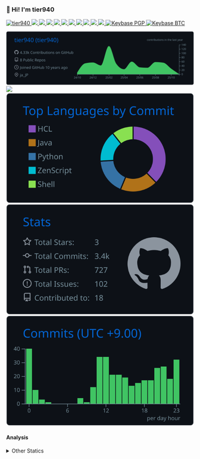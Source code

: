 ### 👋 Hi! I'm tier940

<p align="left"> 
  <a href="https://github.com/tier940/tier940/">
    <img src="https://komarev.com/ghpvc/?username=tier940" alt="tier940" />
  </a>
  <a href="http://twitter.com/tier940">
    <img height="20" src="https://img.shields.io/twitter/follow/tier940?label=Twitter&logo=twitter&style=flat" />
  </a>
  <a href="https://github.com/tier940">
    <img height="20" src="https://img.shields.io/github/followers/tier940?label=follow&logo=github&style=flat" />
  </a>
  <a href="https://www.reddit.com/user/tier940">
    <img height="20" src="https://img.shields.io/reddit/user-karma/combined/tier940?label=Reddit&logo=reddit&style=flat" />
  </a>
  <a href="https://stackoverflow.com/users/17317833/tier940">
    <img height="20" src="https://img.shields.io/stackexchange/stackoverflow/r/17317833?label=StackOverflow&logo=stack-overflow&style=flat" />
  </a>
  <a href="https://zenn.dev/tier940">
    <img height="20" src="https://zenn.badge.nikaera.com/s/tier940/likes" />
  </a>
  <a href="https://zenn.dev/tier940">
    <img height="20" src="https://zenn.badge.nikaera.com/s/tier940/followers" />
  </a>
  <a href="https://zenn.dev/tier940">
    <img height="20" src="https://zenn.badge.nikaera.com/s/tier940/articles" />
  </a>
  <a href="http://qiita.com/tier940">
    <img height="20" src="https://qiita-badge.apiapi.app/s/tier940/posts.svg" />
  </a>
  <a href="http://qiita.com/tier940">
    <img height="20" src="https://qiita-badge.apiapi.app/s/tier940/contributions.svg" />
  </a>
  <a href="https://github.com/tier940/tier940/">
    <img height="20" src="https://github.com/tier940/tier940/actions/workflows/main.yml/badge.svg" />
  </a>
  <a href="https://keybase.io/tier940">
    <img alt="Keybase PGP" src="https://img.shields.io/keybase/pgp/tier940">
  </a>
  <a href="https://keybase.io/tier940">
    <img alt="Keybase BTC" src="https://img.shields.io/keybase/btc/tier940">
  </a>
</p>

[![](https://raw.githubusercontent.com/tier940/tier940/main/profile-summary-card-output/github_dark/0-profile-details.svg)](https://github.com/vn7n24fzkq/github-profile-summary-cards)
[![](https://raw.githubusercontent.com/tier940/tier940/main/profile-summary-card-output/github_dark/1-repos-per-language.svg)](https://github.com/vn7n24fzkq/github-profile-summary-cards) [![](https://raw.githubusercontent.com/tier940/tier940/main/profile-summary-card-output/github_dark/2-most-commit-language.svg)](https://github.com/vn7n24fzkq/github-profile-summary-cards)
[![](https://raw.githubusercontent.com/tier940/tier940/main/profile-summary-card-output/github_dark/3-stats.svg)](https://github.com/vn7n24fzkq/github-profile-summary-cards) [![](https://raw.githubusercontent.com/tier940/tier940/main/profile-summary-card-output/github_dark/4-productive-time.svg)](https://github.com/vn7n24fzkq/github-profile-summary-cards)


#### Analysis
<!-- <img height="150" src="https://github.com/tier940/tier940/blob/master/images/stat.svg" alt="Alternative Text"/> -->

<details>
  <summary>Other Statics</summary>
  <!--START_SECTION:waka-->
![Code Time](http://img.shields.io/badge/Code%20Time-4%2C018%20hrs%2029%20mins-blue)

**🐱 My GitHub Data** 

> 📦 32.0 kB Used in GitHub's Storage 
 > 
> 💼 Opted to Hire
 > 
> 📜 11 Public Repositories 
 > 
> 🔑 4 Private Repositories 
 > 
**I'm an Early 🐤** 

```text
🌞 Morning                83 commits          ███████░░░░░░░░░░░░░░░░░░   27.21 % 
🌆 Daytime                90 commits          ███████░░░░░░░░░░░░░░░░░░   29.51 % 
🌃 Evening                100 commits         ████████░░░░░░░░░░░░░░░░░   32.79 % 
🌙 Night                  32 commits          ███░░░░░░░░░░░░░░░░░░░░░░   10.49 % 
```
📅 **I'm Most Productive on Friday** 

```text
Monday                   17 commits          █░░░░░░░░░░░░░░░░░░░░░░░░   05.57 % 
Tuesday                  40 commits          ███░░░░░░░░░░░░░░░░░░░░░░   13.11 % 
Wednesday                40 commits          ███░░░░░░░░░░░░░░░░░░░░░░   13.11 % 
Thursday                 23 commits          ██░░░░░░░░░░░░░░░░░░░░░░░   07.54 % 
Friday                   76 commits          ██████░░░░░░░░░░░░░░░░░░░   24.92 % 
Saturday                 45 commits          ████░░░░░░░░░░░░░░░░░░░░░   14.75 % 
Sunday                   64 commits          █████░░░░░░░░░░░░░░░░░░░░   20.98 % 
```


📊 **This Week I Spent My Time On** 

```text
🕑︎ Time Zone: Asia/Tokyo

💬 Programming Languages: 
Other                    28 hrs 44 mins      █████████████████████░░░░   83.84 % 
Python                   2 hrs 50 mins       ██░░░░░░░░░░░░░░░░░░░░░░░   08.30 % 
JSON                     1 hr 18 mins        █░░░░░░░░░░░░░░░░░░░░░░░░   03.84 % 
YAML                     41 mins             ░░░░░░░░░░░░░░░░░░░░░░░░░   01.99 % 
Markdown                 23 mins             ░░░░░░░░░░░░░░░░░░░░░░░░░   01.13 % 

🔥 Editors: 
Edge                     27 hrs 2 mins       ████████████████████░░░░░   78.85 % 
VS Code                  5 hrs 24 mins       ████░░░░░░░░░░░░░░░░░░░░░   15.79 % 
Chrome                   1 hr 42 mins        █░░░░░░░░░░░░░░░░░░░░░░░░   04.98 % 
IntelliJ IDEA            7 mins              ░░░░░░░░░░░░░░░░░░░░░░░░░   00.38 % 

💻 Operating System: 
Linux                    32 hrs 34 mins      ████████████████████████░   95.02 % 
Unknown OS               1 hr 42 mins        █░░░░░░░░░░░░░░░░░░░░░░░░   04.98 % 
```

**I Mostly Code in Java** 

```text
Java                     14 repos            ████████████░░░░░░░░░░░░░   50.00 % 
ZenScript                2 repos             ██░░░░░░░░░░░░░░░░░░░░░░░   07.14 % 
Python                   1 repo              █░░░░░░░░░░░░░░░░░░░░░░░░   03.57 % 
HTML                     1 repo              █░░░░░░░░░░░░░░░░░░░░░░░░   03.57 % 
Dockerfile               1 repo              █░░░░░░░░░░░░░░░░░░░░░░░░   03.57 % 
```



**Timeline**

![Lines of Code chart](https://raw.githubusercontent.com/tier940/tier940/main/assets/bar_graph.png)


 Last Updated on 22/06/2024 00:37:10 UTC
<!--END_SECTION:waka-->
</details>
